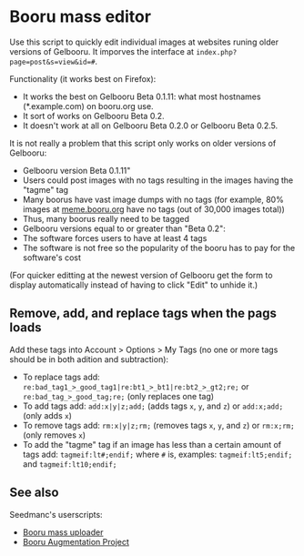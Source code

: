 # Booru mass editor
Use this script to quickly edit individual images at websites runing older versions of Gelbooru. It imporves the interface at `index.php?page=post&s=view&id=#`.

Functionality (it works best on Firefox):
* It works the best on Gelbooru Beta 0.1.11: what most hostnames (*.example.com) on booru.org use.
* It sort of works on Gelbooru Beta 0.2.
* It doesn't work at all on Gelbooru Beta 0.2.0 or Gelbooru Beta 0.2.5.

It is not really a problem that this script only works on older versions of Gelbooru:
* Gelbooru version Beta 0.1.11"
 * Users could post images with no tags resulting in the images having the "tagme" tag
 * Many boorus have vast image dumps with no tags (for example, 80% images at [meme.booru.org](http://meme.booru.org/index.php?page=forum&s=list) have no tags (out of 30,000 images total))
 * Thus, many boorus really need to be tagged
* Gelbooru versions equal to or greater than "Beta 0.2":
 * The software forces users to have at least 4 tags
 * The software is not free so the popularity of the booru has to pay for the software's cost

(For quicker editting at the newest version of Gelbooru get the form to display automatically instead of having to click "Edit" to unhide it.)

## Remove, add, and replace tags when the pags loads

Add these tags into Account > Options > My Tags (no one or more tags should be in both adition and subtraction):
* To replace tags add: `re:bad_tag1_>_good_tag1|re:bt1_>_bt1|re:bt2_>_gt2;re;` or `re:bad_tag_>_good_tag;re;` (only replaces one tag)
* To add tags add: `add:x|y|z;add;` (adds tags `x`, `y`, and `z`) or `add:x;add;` (only adds `x`)
* To remove tags add: `rm:x|y|z;rm;` (removes tags `x`, `y`, and `z`) or `rm:x;rm;` (only removes `x`)
* To add the "tagme" tag if an image has less than a certain amount of tags add: `tagmeif:lt#;endif;` where `#` is, examples: `tagmeif:lt5;endif;` and `tagmeif:lt10;endif;`

## See also
Seedmanc's userscripts:
* [Booru mass uploader](https://github.com/Seedmanc/Booru-mass-uploader)
* [Booru Augmentation Project](https://github.com/Seedmanc/Booru-Augmentation-Project)
